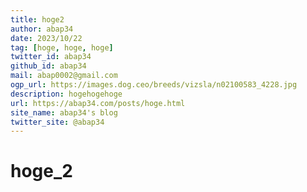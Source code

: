 ```yaml
---
title: hoge2
author: abap34
date: 2023/10/22
tag: [hoge, hoge, hoge]
twitter_id: abap34
github_id: abap34
mail: abap0002@gmail.com
ogp_url: https://images.dog.ceo/breeds/vizsla/n02100583_4228.jpg
description: hogehogehoge
url: https://abap34.com/posts/hoge.html
site_name: abap34's blog
twitter_site: @abap34
---
```



# hoge_2  